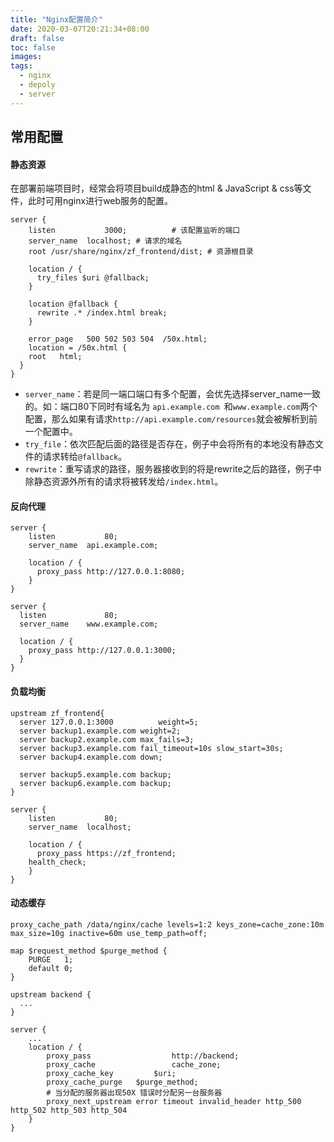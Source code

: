 ```yaml
---
title: "Nginx配置简介"
date: 2020-03-07T20:21:34+08:00
draft: false
toc: false
images:
tags:
  - nginx
  - depoly
  - server
---
```


## 常用配置

#### 静态资源

在部署前端项目时，经常会将项目build成静态的html & JavaScript & css等文件，此时可用nginx进行web服务的配置。

```nginx
server {
	listen			 3000;			# 该配置监听的端口
	server_name  localhost; # 请求的域名
	root /usr/share/nginx/zf_frontend/dist; # 资源根目录

	location / {
	  try_files $uri @fallback;
	}

	location @fallback {
	  rewrite .* /index.html break;
	}

	error_page   500 502 503 504  /50x.html;
	location = /50x.html {
    root   html;
  }
}
```



- `server_name`：若是同一端口端口有多个配置，会优先选择server_name一致的。如：端口80下同时有域名为 `api.example.com `和`www.example.com`两个配置，那么如果有请求`http://api.example.com/resources`就会被解析到前一个配置中。
- `try_file`：依次匹配后面的路径是否存在，例子中会将所有的本地没有静态文件的请求转给`@fallback`。
- `rewrite`：重写请求的路径，服务器接收到的将是rewrite之后的路径，例子中除静态资源外所有的请求将被转发给`/index.html`。



#### 反向代理

```nginx
server {
	listen			 80;
	server_name  api.example.com;

	location / {
	  proxy_pass http://127.0.0.1:8080;
	}
}

server {
  listen			 80;
  server_name	 www.example.com;
  
  location / {
    proxy_pass http://127.0.0.1:3000;
  }
}
```



#### 负载均衡

```nginx
upstream zf_frontend{
  server 127.0.0.1:3000 		 weight=5;
  server backup1.example.com weight=2;
  server backup2.example.com max_fails=3;
  server backup3.example.com fail_timeout=10s slow_start=30s;
  server backup4.example.com down;

  server backup5.example.com backup;
  server backup6.example.com backup;
}

server {
	listen			 80;
	server_name  localhost;

	location / {
	  proxy_pass https://zf_frontend;
    health_check;
	}
}
```



#### 动态缓存

```nginx
proxy_cache_path /data/nginx/cache levels=1:2 keys_zone=cache_zone:10m max_size=10g inactive=60m use_temp_path=off;

map $request_method $purge_method {
    PURGE   1;
    default 0;
}

upstream backend {
  ...
}

server {
    ...
    location / {
        proxy_pass 					http://backend;
        proxy_cache 				cache_zone;
        proxy_cache_key 		$uri;
        proxy_cache_purge 	$purge_method;
        # 当分配的服务器出现50X 错误时分配另一台服务器
        proxy_next_upstream	error timeout invalid_header http_500 http_502 http_503 http_504
    }
}
```



